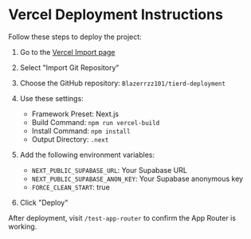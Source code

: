 
# Vercel Deployment Instructions

Follow these steps to deploy the project:

1. Go to the [Vercel Import page](https://vercel.com/import)
2. Select "Import Git Repository"
3. Choose the GitHub repository: `Blazerrzz101/tierd-deployment`
4. Use these settings:
   - Framework Preset: Next.js
   - Build Command: `npm run vercel-build`
   - Install Command: `npm install`
   - Output Directory: `.next`

5. Add the following environment variables:
   - `NEXT_PUBLIC_SUPABASE_URL`: Your Supabase URL
   - `NEXT_PUBLIC_SUPABASE_ANON_KEY`: Your Supabase anonymous key
   - `FORCE_CLEAN_START`: true

6. Click "Deploy"

After deployment, visit `/test-app-router` to confirm the App Router is working.
